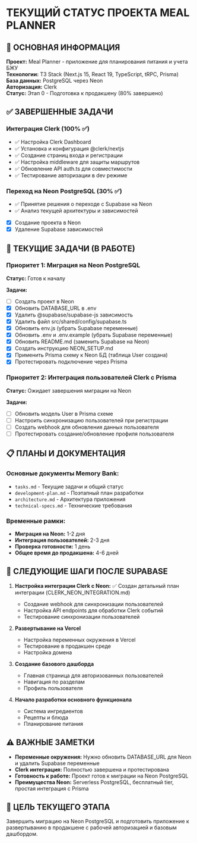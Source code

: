 # ТЕКУЩИЙ СТАТУС ПРОЕКТА MEAL PLANNER

## 🎯 ОСНОВНАЯ ИНФОРМАЦИЯ

**Проект:** Meal Planner - приложение для планирования питания и учета БЖУ  
**Технологии:** T3 Stack (Next.js 15, React 19, TypeScript, tRPC, Prisma)  
**База данных:** PostgreSQL через Neon  
**Авторизация:** Clerk  
**Статус:** Этап 0 - Подготовка к продакшену (80% завершено)

## ✅ ЗАВЕРШЕННЫЕ ЗАДАЧИ

### Интеграция Clerk (100% ✅)
- ✅ Настройка Clerk Dashboard
- ✅ Установка и конфигурация @clerk/nextjs
- ✅ Создание страниц входа и регистрации
- ✅ Настройка middleware для защиты маршрутов
- ✅ Обновление API auth.ts для совместимости
- ✅ Тестирование авторизации в dev режиме

### Переход на Neon PostgreSQL (30% ✅)
- ✅ Принятие решения о переходе с Supabase на Neon
- ✅ Анализ текущей архитектуры и зависимостей
- [x] Создание проекта в Neon
- [x] Удаление Supabase зависимостей

## 🔄 ТЕКУЩИЕ ЗАДАЧИ (В РАБОТЕ)

### Приоритет 1: Миграция на Neon PostgreSQL
**Статус:** Готов к началу  

**Задачи:**
- [ ] Создать проект в Neon
- [x] Обновить DATABASE_URL в .env
- [x] Удалить @supabase/supabase-js зависимость
- [x] Удалить файл src/shared/config/supabase.ts
- [x] Обновить env.js (убрать Supabase переменные)
- [x] Обновить .env и .env.example (убрать Supabase переменные)
- [x] Обновить README.md (заменить Supabase на Neon)
- [x] Создать инструкцию NEON_SETUP.md
- [x] Применить Prisma схему к Neon БД (таблица User создана)
- [x] Протестировать подключение через Prisma

### Приоритет 2: Интеграция пользователей Clerk с Prisma
**Статус:** Ожидает завершения миграции на Neon  

**Задачи:**
- [ ] Обновить модель User в Prisma схеме
- [ ] Настроить синхронизацию пользователей при регистрации
- [ ] Создать webhook для обновления данных пользователя
- [ ] Протестировать создание/обновление профиля пользователя

## 📋 ПЛАНЫ И ДОКУМЕНТАЦИЯ

### Основные документы Memory Bank:
- `tasks.md` - Текущие задачи и общий статус
- `development-plan.md` - Поэтапный план разработки
- `architecture.md` - Архитектура приложения
- `technical-specs.md` - Технические требования

### Временные рамки:
- **Миграция на Neon:** 1-2 дня
- **Интеграция пользователей:** 2-3 дня
- **Проверка готовности:** 1 день
- **Общее время до продакшена:** 4-6 дней

## 🚀 СЛЕДУЮЩИЕ ШАГИ ПОСЛЕ SUPABASE

1. **Настройка интеграции Clerk с Neon:**
   ✅ Создан детальный план интеграции (CLERK_NEON_INTEGRATION.md)
   - Создание webhook для синхронизации пользователей
   - Настройка API endpoints для обработки Clerk событий
   - Тестирование синхронизации пользователей

2. **Развертывание на Vercel**
   - Настройка переменных окружения в Vercel
   - Тестирование в продакшен среде
   - Настройка домена

3. **Создание базового дашборда**
   - Главная страница для авторизованных пользователей
   - Навигация по разделам
   - Профиль пользователя

4. **Начало разработки основного функционала**
   - Система ингредиентов
   - Рецепты и блюда
   - Планирование питания

## ⚠️ ВАЖНЫЕ ЗАМЕТКИ

- **Переменные окружения:** Нужно обновить DATABASE_URL для Neon и удалить Supabase переменные
- **Clerk интеграция:** Полностью завершена и протестирована
- **Готовность к работе:** Проект готов к миграции на Neon PostgreSQL
- **Преимущества Neon:** Serverless PostgreSQL, бесплатный tier, простая интеграция с Prisma

## 🎯 ЦЕЛЬ ТЕКУЩЕГО ЭТАПА

Завершить миграцию на Neon PostgreSQL и подготовить приложение к развертыванию в продакшене с рабочей авторизацией и базовым дашбордом.